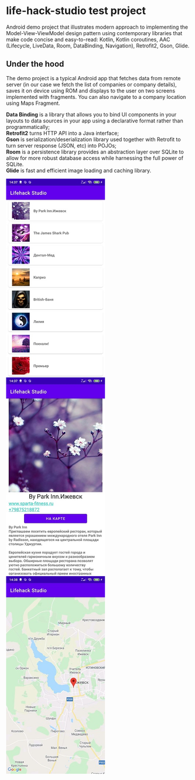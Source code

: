 # life-hack-studio test project
Android demo project that illustrates modern approach to implementing the Model-View-ViewModel design pattern using contemporary libraries that make code concise and easy-to-read: Kotlin, Kotlin coroutines, AAC (Lifecycle, LiveData, Room, DataBinding, Navigation), Retrofit2, Gson, Glide.

## Under the hood
The demo project is a typical Android app that fetches data from remote server (in our case we fetch the list of companies or company details), saves it on device using ROM and displays to the user on two screens implemented with fragments. You can also navigate to a company location using Maps Fragment.

**Data Binding** is a library that allows you to bind UI components in your layouts to data sources in your app using a declarative format rather than programmatically;  
**Retrofit2** turns HTTP API into a Java interface;  
**Gson** is serialization/deserialization library used together with Retrofit to turn server response (JSON, etc) into POJOs;  
**Room** is a persistence library provides an abstraction layer over SQLite to allow for more robust database access while harnessing the full power of SQLite.  
**Glide** is fast and efficient image loading and caching library.  


![alt text](https://github.com/kostikum/kostikum.github.io/blob/master/lifehack-images/1.jpeg "Screenshot 1")
![alt text](https://github.com/kostikum/kostikum.github.io/blob/master/lifehack-images/2.jpeg "Screenshot 1")
![alt text](https://github.com/kostikum/kostikum.github.io/blob/master/lifehack-images/3.jpeg "Screenshot 1")